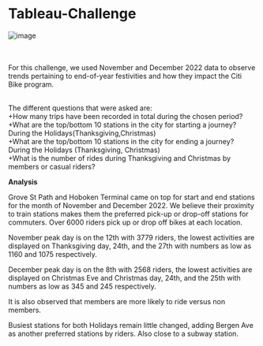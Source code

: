 # Tableau-Challenge

![image](https://github.com/meardreed/Tableau-Challenge/assets/124413887/1597d15c-c77e-4526-a6f7-6b3498fffa2c)

<br>
<br>For this challenge, we used November and December 2022 data to observe trends pertaining to end-of-year festivities and how they impact the Citi Bike program.

<br>The different questions that were asked are:
<br>+How many trips have been recorded in total during the chosen period?
<br>+What are the top/bottom 10 stations in the city for starting a journey? During the Holidays(Thanksgiving,Christmas)
<br>+What are the top/bottom 10 stations in the city for ending a journey? During the Holidays (Thanksgiving, Christmas)
<br>+What is the number of rides during Thanksgiving and Christmas by members or casual riders?


**Analysis**

Grove St Path and Hoboken Terminal came on top for start and end stations for the month of November and December 2022. We believe their proximity to train stations makes them the preferred pick-up or drop-off stations for commuters. Over 6000 riders pick up or drop off bikes at each location.

November peak day is on the 12th with 3779 riders, the lowest activities are displayed on Thanksgiving day, 24th, and the 27th with numbers as low as 1160 and 1075 respectively.

December peak day is on the 8th with 2568 riders, the lowest activities are displayed on Christmas Eve and Christmas day, 24th, and the 25th with numbers as low as 345 and 245 respectively.

It is also observed that members are more likely to ride versus non members.

Busiest stations for both Holidays remain little changed, adding Bergen Ave as another preferred stations by riders. Also close to a subway station.
